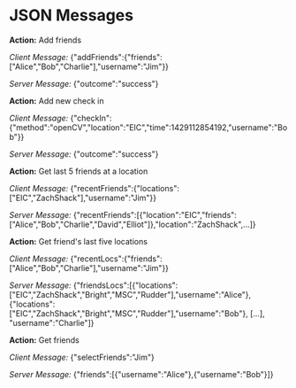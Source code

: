 # JSON Messages

**Action:** Add friends

*Client Message:* {"addFriends":{"friends":["Alice","Bob","Charlie"],"username":"Jim"}}

*Server Message:* {"outcome":"success"}

**Action:** Add new check in

*Client Message:* {"checkIn":{"method":"openCV","location":"EIC","time":1429112854192,"username":"Bob"}}

*Server Message:* {"outcome":"success"}

**Action:** Get last 5 friends at a location

*Client Message:* {"recentFriends":{"locations":["EIC","ZachShack"],"username":"Jim"}}

*Server Message:* {"recentFriends":[{"location":"EIC","friends":["Alice","Bob","Charlie","David","Elliot"]},"location":"ZachShack",...]}

**Action:** Get friend's last five locations

*Client Message:* {"recentLocs":{"friends":["Alice","Bob","Charlie"],"username":"Jim"}}

*Server Message:* {"friendsLocs":[{"locations":["EIC","ZachShack","Bright","MSC","Rudder"],"username":"Alice"},{"locations":["EIC","ZachShack","Bright","MSC","Rudder"],"username":"Bob"}, [...], "username":"Charlie"]}

**Action:** Get friends

*Client Message:* {"selectFriends":"Jim"}

*Server Message:* {"friends":[{"username":"Alice"},{"username":"Bob"}]}

